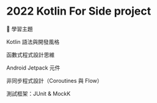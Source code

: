 # 2022 Kotlin For Side project

📖 學習主題

Kotlin 語法與開發風格

函數式程式設計思維

Android Jetpack 元件

非同步程式設計（Coroutines 與 Flow）

測試框架：JUnit & MockK
